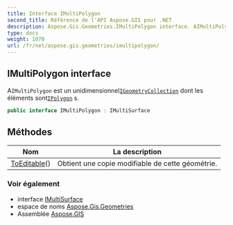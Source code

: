 ```yaml
---
title: Interface IMultiPolygon
second_title: Référence de l'API Aspose.GIS pour .NET
description: Aspose.Gis.Geometries.IMultiPolygon interface. AIMultiPolygon est un unidimensionnelIGeometryCollection dont les éléments sontIPolygon s.
type: docs
weight: 1070
url: /fr/net/aspose.gis.geometries/imultipolygon/
---
```

## IMultiPolygon interface

A`IMultiPolygon` est un unidimensionnel[`IGeometryCollection`](../igeometrycollection/) dont les éléments sont[`IPolygon`](../ipolygon/) s.

```csharp
public interface IMultiPolygon : IMultiSurface
```

## Méthodes

| Nom | La description |
| --- | --- |
| [ToEditable](../../aspose.gis.geometries/imultipolygon/toeditable/)() | Obtient une copie modifiable de cette géométrie. |

### Voir également

* interface [IMultiSurface](../imultisurface/)
* espace de noms [Aspose.Gis.Geometries](../../aspose.gis.geometries/)
* Assemblée [Aspose.GIS](../../)



